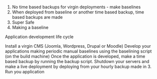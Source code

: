 1. No time based backups for virgin deployments - make baselines
2. When deployed from baseline or another time based backup, time based backups are made
3. Super Safe
4. Making a baseline

Application development life cycle

Install a virgin CMS (Joomla, Wordpress, Drupal or Moodle)
Develop your applications making periodic manual baselines using the baselining script (on the build machine)
Once the application is developed, make a time based backup by running the backup script.
Shutdown your servers and make a live deployment by deploying from your hourly backup made in 3. 
Run you application
